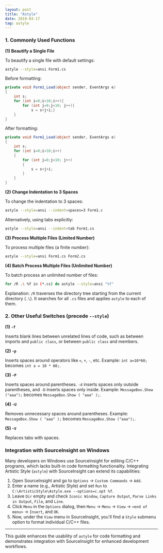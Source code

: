 ```yaml
---
layout: post
title: "Astyle"
date: 2019-03-17   
tag: astyle 
---
```


### 1. Commonly Used Functions
**(1) Beautify a Single File**

To beautify a single file with default settings:
```bash
astyle --style=ansi Form1.cs
```
Before formatting:
```csharp
private void Form1_Load(object sender, EventArgs e)
{
    int s;
    for (int i=0;i<10;i++){
        for (int j=0;j<10; j++){
            s = s+j+i;}
    }
}
```
After formatting:
```csharp
private void Form1_Load(object sender, EventArgs e)
{
    int s;
    for (int i=0;i<10;i++)
    {
        for (int j=0;j<10; j++)
        {
            s = s+j+i;
        }
    }
}
```

**(2) Change Indentation to 3 Spaces**

To change the indentation to 3 spaces:
```bash
astyle --style=ansi --indent=spaces=3 Form1.c
```
Alternatively, using tabs explicitly:
```bash
astyle --style=ansi --indent=tab Form1.cs
```

**(3) Process Multiple Files (Limited Number)**

To process multiple files (a finite number):
```bash
astyle --style=ansi Form1.cs Form2.cs
```

**(4) Batch Process Multiple Files (Unlimited Number)**

To batch process an unlimited number of files:
```bash
for /R .\ %f in (*.cs) do astyle --style=ansi "%f"
```
Explanation: `/R` traverses the directory tree starting from the current directory (`.\`). It searches for all `.cs` files and applies `astyle` to each of them.

### 2. Other Useful Switches (precede `--style`)

**(1) `-f`**

Inserts blank lines between unrelated lines of code, such as between imports and `public class`, or between `public class` and members.

**(2) `-p`**

Inserts spaces around operators like `=`, `+`, `-`, etc.
Example: `int a=10*60;` becomes `int a = 10 * 60;`.

**(3) `-P`**

Inserts spaces around parentheses. `-d` inserts spaces only outside parentheses, and `-D` inserts spaces only inside.
Example: `MessageBox.Show ("aaa");` becomes `MessageBox.Show ( "aaa" );`.

**(4) `-U`**

Removes unnecessary spaces around parentheses.
Example: `MessageBox.Show ( "aaa" );` becomes `MessageBox.Show ("aaa");`.

**(5) `-V`**

Replaces tabs with spaces.

### Integration with SourceInsight on Windows

Many developers on Windows use SourceInsight for editing C/C++ programs, which lacks built-in code formatting functionality. Integrating Artistic Style (`astyle`) with SourceInsight can extend its capabilities:

1. Open SourceInsight and go to `Options` -> `Custom Commands` -> `Add`.
2. Enter a name (e.g., Artistic Style) and set `Run` to `C:\ArtisticStyle\Astyle.exe --options=c.opt %f`.
3. Leave `Dir` empty and check `Iconic Window`, `Capture Output`, `Parse Links in Output`, `File`, and `Line`.
4. Click `Menu` in the `Options` dialog, then `Menu` -> `Menu` -> `View` -> `<end of menu>` -> `Insert`, and `OK`.
5. Now, under the `View` menu in SourceInsight, you'll find a `Style` submenu option to format individual C/C++ files.

---

This guide enhances the usability of `astyle` for code formatting and demonstrates integration with SourceInsight for enhanced development workflows.
